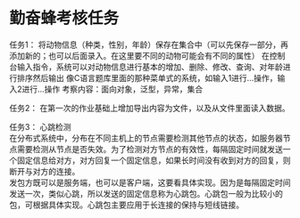 # 勤奋蜂考核任务
任务1：
将动物信息（种类，性别，年龄）保存在集合中（可以先保存一部分，再添加新的；也可以后面录入。在这里要不同的动物可能会有不同的属性）
在控制台输入指令，系统可以对动物信息进行基本的增加、删除、修改、查询、对年龄进行排序然后输出
像C语言题库里面的那种菜单式的系统，如输入1进行...操作，输入2进行...操作
考察内容：面向对象，泛型，异常，集合

任务2：
在第一次的作业基础上增加导出内容为文件，以及从文件里面读入数据。

任务3：
心跳检测  
在分布式系统中，分布在不同主机上的节点需要检测其他节点的状态，如服务器节点需要检测从节点是否失效。为了检测对方节点的有效性，每隔固定时间就发送一个固定信息给对方，对方回复一个固定信息，如果长时间没有收到对方的回复，则断开与对方的连接。  
发包方既可以是服务端，也可以是客户端，这要看具体实现。因为是每隔固定时间发送一次，类似心跳，所以发送的固定信息称为心跳包。心跳包一般为比较小的包，可根据具体实现。心跳包主要应用于长连接的保持与短线链接。  
